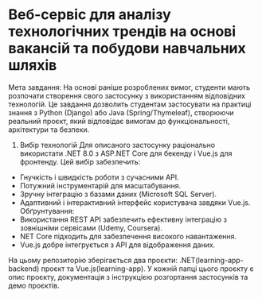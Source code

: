 # Веб-сервіс для аналізу технологічних трендів на основі вакансій та побудови навчальних шляхів

Мета завдання:
На основі раніше розроблених вимог, студенти мають розпочати створення свого застосунку з використанням відповідних технологій. Це завдання дозволить студентам застосувати на практиці знання з Python (Django) або Java (Spring/Thymeleaf), створюючи реальний проєкт, який відповідає вимогам до функціональності, архітектури та безпеки.

1. Вибір технологій
Для описаного застосунку раціонально використати .NET 8.0 з ASP.NET Core для бекенду і Vue.js для фронтенду. Цей вибір забезпечить:
- Гнучкість і швидкість роботи з сучасними API.
- Потужний інструментарій для масштабування.
- Зручну інтеграцію з базами даних (Microsoft SQL Server).
- Адаптивний і інтерактивний інтерфейс користувача завдяки Vue.js.
Обґрунтування:
- Використання REST API забезпечить ефективну інтеграцію з зовнішніми сервісами (Udemy, Coursera).
- NET Core підходить для забезпечення високого навантаження.
- Vue.js добре інтегрується з API для відображення даних.

На цьому репозиторію зберігається два проєкти: .NET(learning-app-backend) проєкт та Vue.js(learning-app). У кожній папці цього проєкту є опис проєкту, документація з інструкцією розгортання застосунків та демо проєктів.